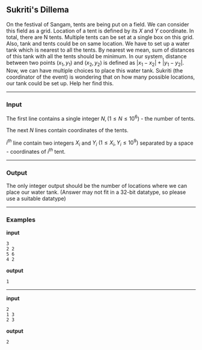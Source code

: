 ## Sukriti's Dillema

On the festival of Sangam, tents are being put on a field. We can consider this field as a grid. Location of a tent is defined by its $X$ and $Y$ coordinate. In total, there are N tents.
Multiple tents can be set at a single box on this grid. Also, tank and tents could be on same location. We have to set up a water tank which is nearest to all the tents. By nearest we mean, sum of distances of this tank with all the tents
should be minimum. In our system, distance between two points $(x_1, y_1)$ and $(x_2, y_2)$ is defined as $|x_1-x_2| + |y_1 - y_2|$. Now, we can have multiple choices to place this water tank. 
Sukriti (the coordinator of the event) is wondering 
that on how many possible locations, our tank could be set up. Help her find this.
<hr/>

### Input
The first line contains a single integer $N, (1 \le N \le 10^6)$ - the number of tents. 

The next $N$ lines contain coordinates of the tents.

$i^{th}$ line contain two integers $X_i$ and $Y_i$ $(1 \le X_i, Y_i \le 10^9)$ separated by a space - coordinates of $i^{th}$ tent.
<hr/>

### Output
The only integer output should be the number of locations where we can place our water tank. 
(Answer may not fit in a 32-bit datatype, so please use a suitable datatype)

<hr/>

### Examples
**input**
```
3
2 2
5 6
4 2
```
**output**
```
1
```
<hr/>

**input**
```
2
1 3
2 3
```
**output**
```
2
```
